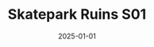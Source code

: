 ---
layout: track
title: Skatepark Ruins S01
permalink: /tracks/skatepark-ruins-s01/
description: "A StudioRich lo-fi track."
image: /assets/covers/skatepark-ruins-s01.webp
date: 2025-01-01
duration: "114.24"
album: "Stranger Vibes"
mood: [Hopeful]
genre: [lo-fi, experimental, melancholic]
---